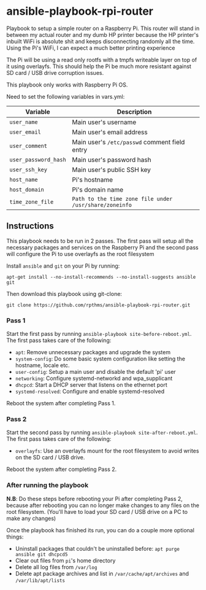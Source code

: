# ansible-playbook-rpi-router

Playbook to setup a simple router on a Raspberry Pi. This router will stand in
between my actual router and my dumb HP printer because the HP printer's
inbuilt WiFi is absolute shit and keeps disconnecting randomly all the time.
Using the Pi's WiFi, I can expect a much better printing experience

The Pi will be using a read only rootfs with a tmpfs writeable layer on top of
it using overlayfs. This should help the Pi be much more resistant against SD
card / USB drive corruption issues.

This playbook only works with Raspberry Pi OS.

Need to set the following variables in vars.yml:

| Variable | Description |
| --- | --- |
| `user_name` | Main user's username |
| `user_email` | Main user's email address|
| `user_comment` | Main user's `/etc/passwd` comment field entry |
| `user_password_hash` | Main user's password hash |
| `user_ssh_key` | Main user's public SSH key |
| `host_name` | Pi's hostname |
| `host_domain` | Pi's domain name |
| `time_zone_file` | `Path to the time zone file under /usr/share/zoneinfo` |

## Instructions

This playbook needs to be run in 2 passes. The first pass will setup all the
necessary packages and services on the Raspberry Pi and the second pass will
configure the Pi to use overlayfs as the root filesystem

Install `ansible` and `git` on your Pi by running:

```
apt-get install --no-install-recommends --no-install-suggests ansible git
```

Then download this playbook using git-clone:

```
git clone https://github.com/rpthms/ansible-playbook-rpi-router.git
```

### Pass 1

Start the first pass by running `ansible-playbook site-before-reboot.yml`. The
first pass takes care of the following:

* `apt`: Remove unnecessary packages and upgrade the system
* `system-config`: Do some basic system configuration like setting the hostname, locale etc.
* `user-config`: Setup a main user and disable the default 'pi' user
* `networking`: Configure systemd-networkd and wpa_supplicant
* `dhcpcd`: Start a DHCP server that listens on the ethernet port
* `systemd-resolved`: Configure and enable systemd-resolved

Reboot the system after completing Pass 1.

### Pass 2

Start the second pass by running `ansible-playbook site-after-reboot.yml`. The
first pass takes care of the following:

* `overlayfs`: Use an overlayfs mount for the root filesystem to avoid writes
on the SD card / USB drive.

Reboot the system after completing Pass 2.

### After running the playbook

**N.B**: Do these steps before rebooting your Pi after completing Pass 2,
because after rebooting you can no longer make changes to any files on the root
filesystem. (You'll have to load your SD card / USB drive on a PC to make any
changes)

Once the playbook has finished its run, you can do a couple more optional things:

* Uninstall packages that couldn't be uninstalled before: `apt purge ansible git dhcpcd5`
* Clear out files from `pi`'s home directory
* Delete all log files from `/var/log`
* Delete apt package archives and list in `/var/cache/apt/archives` and `/var/lib/apt/lists`
